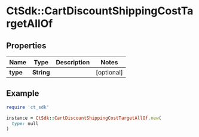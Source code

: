 # CtSdk::CartDiscountShippingCostTargetAllOf

## Properties

| Name | Type | Description | Notes |
| ---- | ---- | ----------- | ----- |
| **type** | **String** |  | [optional] |

## Example

```ruby
require 'ct_sdk'

instance = CtSdk::CartDiscountShippingCostTargetAllOf.new(
  type: null
)
```

